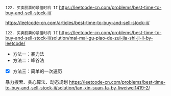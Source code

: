 
`122. 买卖股票的最佳时机 II` https://leetcode-cn.com/problems/best-time-to-buy-and-sell-stock-ii/

https://leetcode-cn.com/articles/best-time-to-buy-and-sell-stock-ii/

`122. 买卖股票的最佳时机 II` https://leetcode-cn.com/problems/best-time-to-buy-and-sell-stock-ii/solution/mai-mai-gu-piao-de-zui-jia-shi-ji-ii-by-leetcode/
- 方法一：暴力法
- 方法二：峰谷法
- [x] 方法三：简单的一次遍历

暴力搜索、贪心算法、动态规划 https://leetcode-cn.com/problems/best-time-to-buy-and-sell-stock-ii/solution/tan-xin-suan-fa-by-liweiwei1419-2/
